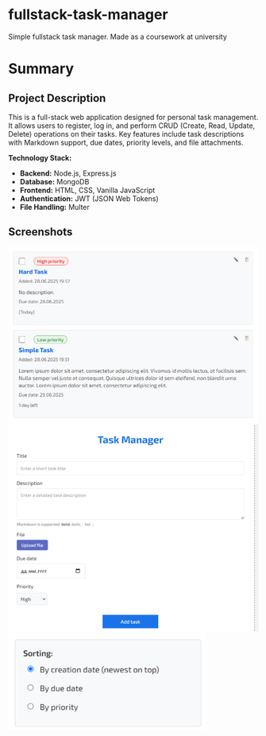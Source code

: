 # fullstack-task-manager
Simple fullstack task manager. Made as a coursework at university

#  Summary

## Project Description

This is a full-stack web application designed for personal task management. It allows users to register, log in, and perform CRUD (Create, Read, Update, Delete) operations on their tasks. Key features include task descriptions with Markdown support, due dates, priority levels, and file attachments.

**Technology Stack:**

*   **Backend:** Node.js, Express.js
*   **Database:** MongoDB
*   **Frontend:** HTML, CSS, Vanilla JavaScript
*   **Authentication:** JWT (JSON Web Tokens)
*   **File Handling:** Multer

## Screenshots
<img src="https://github.com/Augustwise/fullstack-task-manager/blob/main/screenshots/1.png" alt="Tasks list" width="700"/>
<img src="https://github.com/Augustwise/fullstack-task-manager/blob/main/screenshots/2.png" alt="Add task form" width="700"/>
<img src="https://github.com/Augustwise/fullstack-task-manager/blob/main/screenshots/3.png" alt="Sorting" width="400"/>




